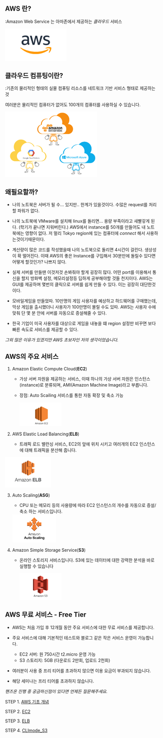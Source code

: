 
## AWS 란?

:Amazon Web Service 는 아마존에서 제공하는 *클라우드* 서비스

<img src="./image/26.png" width="40%"> 

## 클라우드 컴퓨팅이란?

:기존의 물리적인 형태의 실물 컴퓨팅 리소스를 네트워크 기반 서비스 형태로 제공하는 것

여러분은 물리적인 컴퓨터가 없어도 100개의 컴퓨터를 사용하실 수 있습니다.

<img src="./image/27.png" width="60%">

## 왜필요할까?

- 나의 노트북은 서버가 될 수... 있지만.. 한계가 있을것이다. 수많은 request를 처리할 파워가 없다.

- 나의 노트북에 VMware를 설치해 linux를 돌리면... 용량 부족이라고 새빨갛게 된다. (학기가 끝나면 지워버린다.) AWS에서 instance를 50개를 만들어도 내 노트북에는 영향이 없다. 저 멀리 Tokyo region에 있는 컴퓨터에 *connect* 해서 사용하는것이기때문이다. 

- 계산량이 많은 코드를 작성했을때 나의 노트북으로 돌리면 4시간이 걸린다. 생상성이 확 떨어진다. 이때 AWS의 좋은 Instance를 구입해서 30분만에 돌릴수 있다면 어떻게 할것인가? 나쁘지 않다.

- 실제 서버를 만들땐 이것저것 손봐줘야 할게 굉장히 많다. 어떤 port를 이용해서 통신을 할지 방화벽 설정, 메모리설정등 딥하게 공부해야할 것들 천지이다. AWS는 GUI를 제공하며 몇번의 클릭으로 서버를 쉽게 만들 수 있다. 이는 굉장히 대단한것이다. 
- 모바일게임을 만들었따. 10만명의 게임 사용자를 예상하고 하드웨어를 구매했는데, 막상 게임을 출시했더니 사용자가 100만명이 몰릴 수도 있따. AWS는 사용자 수에 맞춰 단 몇 분 안에 서버를 자동으로 증설해줄 수 있다. 
- 한국 기업이 미국 사용자를 대상으로 게임을 내놓을 떄 region 설정만 비꾸면 보다 빠른 속도로 서비스를 제공할 수 있다.

*그외 많은 이유가 있겠지만 AWS 초보자인 저의 생각이었습니다.*





## AWS의 주요 서비스

1. Amazon Elastic Compute Cloud(**EC2**)
   - 가상 서버 자원을 제공하는 서비스, 이때 하나의 가상 서버 자원은 인스턴스(instance)로 분류되며, AMI(Amazon Machine Image)라고 부릅니다.

   - 장점: Auto Scailing 서비스를 통한 자동 확장 및 축소 가능

     <img src="./image/28.jpg" width="30%"> 

2. AWS Elastic Load Balancing(**ELB**)
   - 트래픽 로드 밸런싱 서비스, EC2의 앞에 위치 시키고 여러개의 EC2 인스턴스에 대해 트래픽을 분산해 줍니다.
<img src="./image/29.png" width="30%"> 

3. Auto Scaling(**ASG**)
   - CPU 또는 메모리 등의 사용량에 따라 EC2 인스턴스의 개수를 자동으로 증설/축소 하는 서비스입니다. 
   <img src="./image/30.png" width="30%"> 

4. Amazon Simple Storage Service(**S3**)
   - 온라인 스토리지 서비스입니다.   S3에 있는 데이터에 대한 강력한 분석을 바로 실행할 수 있습니다

     <img src="./image/31.png" width="30%"> 



## AWS 무료 서비스 - Free Tier

- AWS는 처음 가입 후 12개월 동안 주요 서비스에 대한 무료 서비스를 제공합니다.

- 주요 서비스에 대해 기본적인 테스트와 블로그 같은 작은 서비스 운영이 가능합니다.

  - EC2 서버: 원 750시간 t2.micro 운영 가능 
  - S3 스토리지: 5GB (다운로드 2만회, 업로드 2천회)

- 여러분이 사용 중 프리 티어를 초과하지 않으면 이용 요금이 부과되지 않습니다.

- 해당 세미나는 프리 티어를 초과하지 않습니다.



*핸즈온 진행 중 궁금하신점이 있다면 언제든 질문해주세요.*



STEP 1. [AWS 기초 개념](https://github.com/jominjimail/ausg/blob/master/hands_on/load_balance_full_understand/step1.md)


STEP 2. [EC2](https://github.com/jominjimail/ausg/blob/master/hands_on/load_balance_full_understand/step2.md)


STEP 3. [ELB](https://github.com/jominjimail/ausg/blob/master/hands_on/load_balance_full_understand/step3.md)


STEP 4. [CLImode_S3](https://github.com/jominjimail/ausg/blob/master/hands_on/load_balance_full_understand/step4.md)

